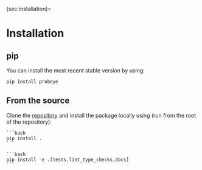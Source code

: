 (sec:installation)=
# Installation

## pip

You can install the most recent stable version by using:

```bash
pip install probeye
```

## From the source

Clone the [repository][repository] and install the package locally using (run from the
root of the repository):

````{tab} User
```bash
pip install .
```
````

````{tab} Developer
```bash
pip install -e .[tests,lint_type_checks,docs]
```
````

[repository]: https://github.com/BAMresearch/probeye
